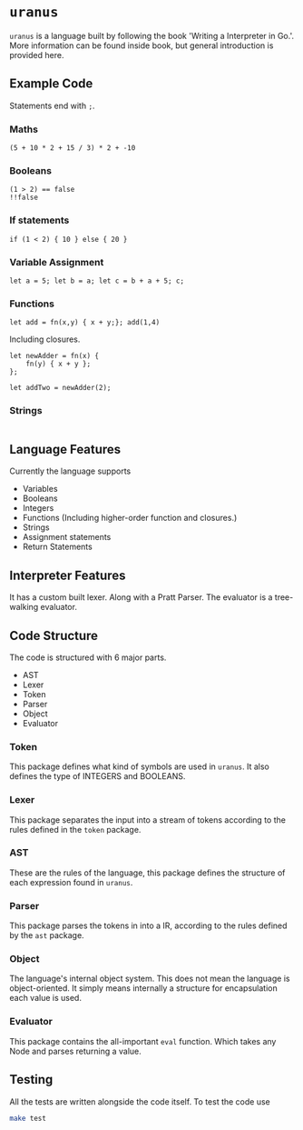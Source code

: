 # `uranus`

`uranus` is a language built by following the book 'Writing a Interpreter in Go.'.
More information can be found inside book, but general introduction is provided here.

## Example Code

Statements end with `;`.

### Maths
```
(5 + 10 * 2 + 15 / 3) * 2 + -10
```

### Booleans

```
(1 > 2) == false
!!false
```

### If statements
```
if (1 < 2) { 10 } else { 20 }
```

### Variable Assignment
```
let a = 5; let b = a; let c = b + a + 5; c;
```

### Functions
```
let add = fn(x,y) { x + y;}; add(1,4)
```

Including closures.

```
let newAdder = fn(x) {
    fn(y) { x + y };
};

let addTwo = newAdder(2);
```

### Strings

```

```

## Language Features

Currently the language supports

- Variables
- Booleans
- Integers
- Functions (Including higher-order function and closures.)
- Strings
- Assignment statements
- Return Statements

## Interpreter Features

It has a custom built lexer. Along with a Pratt Parser. The evaluator is a tree-walking evaluator.

## Code Structure

The code is structured with 6 major parts.

- AST
- Lexer
- Token
- Parser
- Object
- Evaluator

### Token

This package defines what kind of symbols are used in `uranus`. It also defines the type of INTEGERS and BOOLEANS.

### Lexer

This package separates the input into a stream of tokens according to the rules defined in the `token` package.


### AST
These are the rules of the language, this package defines the structure of each expression found in `uranus`.

### Parser

This package parses the tokens in into a IR, according to the rules defined by the `ast` package.

### Object

The language's internal object system. This does not mean the language is object-oriented. It simply means internally a structure for encapsulation each value is used.

### Evaluator

This package contains the all-important `eval` function. Which takes any Node and parses returning a value.

## Testing

All the tests are written alongside the code itself.
To test the code use

```sh
make test
```
